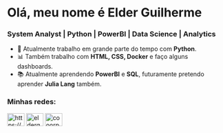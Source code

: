 <h1 align="left">Olá, meu nome é Elder Guilherme</h1>
<h3 align="left">System Analyst | Python | PowerBI | Data Science | Analytics</h3>

- 🔭 Atualmente trabalho em grande parte do tempo com **Python**.
- 📊 Também trabalho com **HTML, CSS, Docker** e faço alguns dashboards.
- 📚 Atualmente aprendendo **PowerBI** e **SQL**, futuramente pretendo aprender **Julia Lang** também.

<h3 align="left">Minhas redes:</h3>
<p align='left'
<a href="https://sites.google.com/view/elderg" target="blank"><img align="center" src="https://raw.githubusercontent.com/rahuldkjain/github-profile-readme-generator/master/src/images/icons/Social/rss.svg" alt="https://sites.google.com/view/elderg" height="30" width="40" /></a>
<a href="https://linkedin.com/in/elderg" target="blank"><img align="center" src="https://raw.githubusercontent.com/rahuldkjain/github-profile-readme-generator/master/src/images/icons/Social/linked-in-alt.svg" alt="elderg" height="30" width="40" /></a>
<a href="https://instagram.com/cooorpse" target="blank"><img align="center" src="https://raw.githubusercontent.com/rahuldkjain/github-profile-readme-generator/master/src/images/icons/Social/instagram.svg" alt="cooorpse" height="30" width="40" /></a> </p>

<!-- 
<h3 align="left">Linguagens e Ferramentas:</h3>
<a href="https://www.python.org" target="_blank" rel="noreferrer"> <img src="https://raw.githubusercontent.com/devicons/devicon/master/icons/python/python-original.svg" alt="python" width="40" height="40"/> </a>
  <a href="https://azure.microsoft.com/en-in/" target="_blank" rel="noreferrer"> <img src="https://www.vectorlogo.zone/logos/microsoft_azure/microsoft_azure-icon.svg" alt="azure" width="40" height="40"/> </a>
  <a href="https://www.mysql.com/" target="_blank" rel="noreferrer"> <img src="https://raw.githubusercontent.com/devicons/devicon/master/icons/mysql/mysql-original-wordmark.svg" alt="mysql" width="40" height="40"/> </a>
 -->
